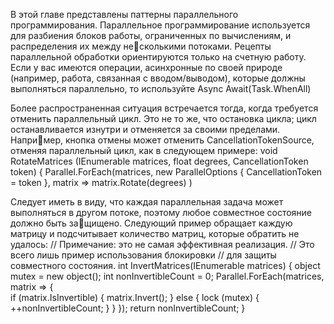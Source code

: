 В этой главе представлены паттерны параллельного программирования. Параллельное программирование используется для разбиения блоков работы, ограниченных по вычислениям, и распределения их между несколькими потоками. Рецепты параллельной обработки ориентируются только на счетную работу. Если у вас имеются операции, асинхронные по своей природе (например, работа, связанная с вводом/выводом), которые должны выполняться параллельно,  то используйте Async Await(Task.WhenAll)

Более распространенная ситуация встречается тогда, когда требуется отменить параллельный цикл. Это не то же, что остановка цикла; цикл останавливается изнутри и отменяется за своими пределами. Например, кнопка отмены может отменить CancellationTokenSource, отменяя параллельный цикл, как в следующем примере: 
void RotateMatrices
(IEnumerable matrices, float degrees, CancellationToken token) 
{ 
Parallel.ForEach(matrices, new ParallelOptions { CancellationToken = token },
matrix => matrix.Rotate(degrees)
)

Следует иметь в виду, что каждая параллельная задача может выполняться в другом потоке, поэтому любое совместное состояние должно быть защищено. Следующий пример обращает каждую матрицу и подсчитывает количество матриц, которые обратить не удалось: // Примечание: это не самая эффективная реализация. 
// Это всего лишь пример использования блокировки 
// для защиты совместного состояния. 
int InvertMatrices(IEnumerable matrices) 
{ 
	object mutex = new object();
	int nonInvertibleCount = 0; 
	Parallel.ForEach(matrices, matrix => 
	{ 	
		if (matrix.IsInvertible) 
			{ 
			matrix.Invert();
            } 
			else 
			{ lock (mutex) 
			{ 
				++nonInvertibleCount; 
			} 
		} 
  });
return nonInvertibleCount;
}